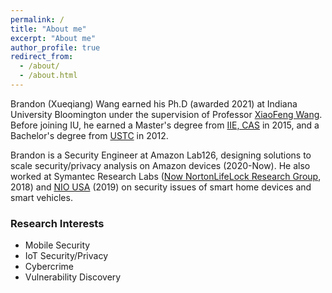 ```yaml
---
permalink: /
title: "About me"
excerpt: "About me"
author_profile: true
redirect_from: 
  - /about/
  - /about.html
---
```


<p>Brandon (Xueqiang) Wang earned his Ph.D (awarded 2021) at Indiana University Bloomington under the supervision of Professor <a href="https://www.informatics.indiana.edu/xw7/" target="_blank" rel="noopener">XiaoFeng Wang</a>. Before joining IU, he earned a Master's degree from <a href="http://www.iie.cas.cn" target="_blank" rel="noopener">IIE, CAS</a> in 2015, and a Bachelor's degree from <a href="https://en.ustc.edu.cn" target="_blank" rel="noopener">USTC</a> in 2012.&nbsp;</span></p>

<p>Brandon is a Security Engineer at Amazon Lab126, designing solutions to scale security/privacy analysis on Amazon devices (2020-Now). He also worked at Symantec Research Labs (<a href="https://www.nortonlifelock.com/us/en/research-labs/" target="_blank" rel="noopener">Now NortonLifeLock Research Group</a>, 2018) and <a href="https://www.nio.com" target="_blank" rel="noopener">NIO USA</a> (2019) on security issues of smart home devices and smart vehicles. &nbsp;</span></p>

<h3>Research Interests</h3>
<ul>
  <li>Mobile Security</li>
  <li>IoT Security/Privacy</li>
  <li>Cybercrime</li>
  <li>Vulnerability Discovery</li>
</ul>
